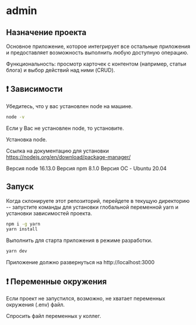 # admin

## Назначение проекта

Основное приложение, которое интегрирует все остальные приложения и предоставляет возможность выполнить любую доступную операцию.

Функциональность: просмотр карточек с контентом (например, статьи блога) и выбор действий над ними (CRUD).

## ❗️ Зависимости

Убедитесь, что у вас установлен node на машине.

```bash
node -v
```

Если у Вас не установлен node, то установите.

Установка node.

Ссылка на документацию для установки https://nodejs.org/en/download/package-manager/

Версия node 16.13.0
Версия npm 8.1.0
Версия ОС - Ubuntu 20.04

## Запуск

Когда склонируете этот репозиторий, перейдете в текущую директорию -- запустите команды для установки глобальной переменной yarn и установки зависимостей проекта.

```bash
npm i -g yarn
yarn install
```

Выполнить для старта приложения в режиме разработки.

```bash
yarn dev
```

Приложение должно развернуться на http://localhost:3000

## ❗️ Переменные окружения

Если проект не запустился, возможно, не хватает переменных окружения (.env) файл.

Спросить файл переменных у коллег.

